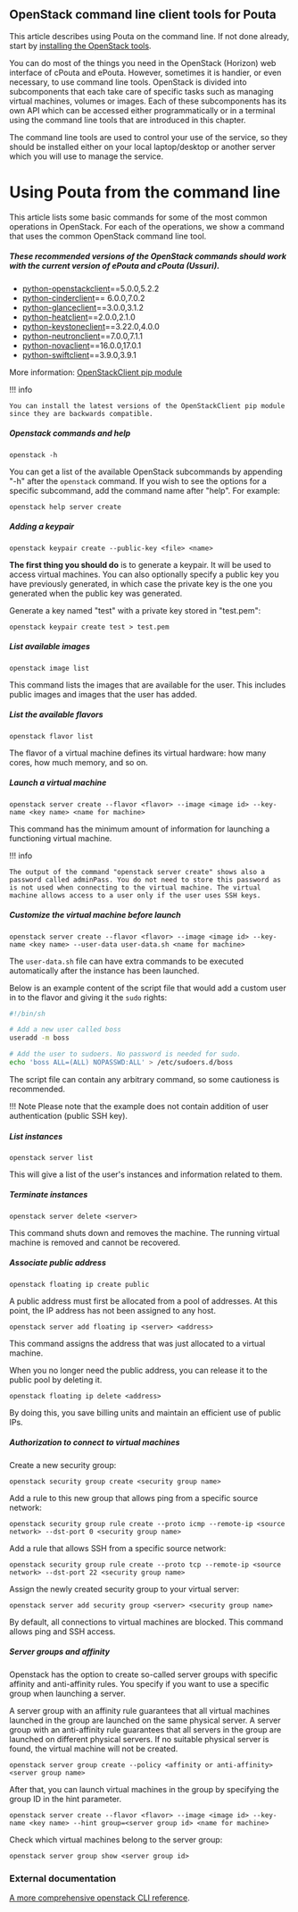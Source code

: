 ## OpenStack command line client tools for Pouta

This article describes using Pouta on the command line. If not done
already, start by [installing the OpenStack tools](install-client.md).

You can do most of the things you need in the OpenStack (Horizon)
web interface of cPouta and ePouta. However, sometimes it is handier,
or even necessary, to use command line tools. OpenStack is divided into
subcomponents that each take care of specific tasks such as managing
virtual machines, volumes or images. Each of these subcomponents has
its own API which can be accessed either programmatically or in a
terminal using the command line tools that are introduced in this
chapter.

The command line tools are used to control your use of the service, so
they should be installed either on your local laptop/desktop or
another server which you will use to manage the service.

# Using Pouta from the command line

This article lists some basic commands for some of the most common
operations in OpenStack. For each of the operations, we show a command
that uses the common OpenStack command line tool.

##### These recommended versions of the OpenStack commands should work with the current version of ePouta and cPouta (Ussuri).

- [python-openstackclient](https://docs.openstack.org/releasenotes/python-openstackclient/)==5.0.0,5.2.2
- [python-cinderclient](https://docs.openstack.org/releasenotes/python-cinderclient/)== 6.0.0,7.0.2
- [python-glanceclient](https://docs.openstack.org/releasenotes/python-glanceclient/)==3.0.0,3.1.2
- [python-heatclient](https://docs.openstack.org/releasenotes/python-heatclient/)==2.0.0,2.1.0
- [python-keystoneclient](https://docs.openstack.org/releasenotes/python-keystoneclient/)==3.22.0,4.0.0
- [python-neutronclient](https://docs.openstack.org/releasenotes/python-neutronclient/)==7.0.0,7.1.1
- [python-novaclient](https://docs.openstack.org/releasenotes/python-novaclient/)==16.0.0,17.0.1
- [python-swiftclient](https://docs.openstack.org/releasenotes/python-swiftclient/)==3.9.0,3.9.1

More information: [OpenStackClient pip module](https://pypi.org/project/python-openstackclient/)  

!!! info

    You can install the latest versions of the OpenStackClient pip module since they are backwards compatible.

##### Openstack commands and help

    openstack -h

You can get a list of the available OpenStack subcommands by appending "-h"
after the `openstack` command. If you wish to see the options for a specific
subcommand, add the command name after "help". For example:

    openstack help server create

##### Adding a keypair

    openstack keypair create --public-key <file> <name>

**The first thing you should do** is to
generate a keypair. It will be used to access virtual machines. You
can also optionally specify a public key you have previously generated,
in which case the private key is the one you generated when the
public key was generated.

Generate a key named "test" with a private key stored in "test.pem":

    openstack keypair create test > test.pem

##### List available images

    openstack image list

This command lists the images that are available for the user. This
includes public images and images that the user has added.

##### List the available flavors

    openstack flavor list

The flavor of a virtual machine defines its virtual hardware: how many
cores, how much memory, and so on.

##### Launch a virtual machine

    openstack server create --flavor <flavor> --image <image id> --key-name <key name> <name for machine>

This command has the minimum amount of information for launching a
functioning virtual machine.

!!! info

    The output of the command "openstack server create" shows also a 
    password called adminPass. You do not need to store this password as
    is not used when connecting to the virtual machine. The virtual 
    machine allows access to a user only if the user uses SSH keys.

##### Customize the virtual machine before launch

    openstack server create --flavor <flavor> --image <image id> --key-name <key name> --user-data user-data.sh <name for machine>

The `user-data.sh` file can have extra commands to be executed automatically after the instance has been launched.

Below is an example content of the script file that would add a custom user in to the flavor and giving it the `sudo` rights:

``` bash
#!/bin/sh

# Add a new user called boss
useradd -m boss

# Add the user to sudoers. No password is needed for sudo.
echo 'boss ALL=(ALL) NOPASSWD:ALL' > /etc/sudoers.d/boss
```

The script file can contain any arbitrary command, so some cautioness is recommended.

!!! Note
    Please note that the example does not contain addition of user authentication (public SSH key).

##### List instances

    openstack server list

This will give a list of the user's instances and information related
to them.

##### Terminate instances

    openstack server delete <server>

This command shuts down and removes the machine. The running virtual
machine is removed and cannot be recovered.

##### Associate public address

    openstack floating ip create public

A public address must first be allocated from a pool of addresses. At
this point, the IP address has not been assigned to any host.

    openstack server add floating ip <server> <address>

This command assigns the address that was just allocated to a virtual
machine.

When you no longer need the public address, you can release it to the
public pool by deleting it.

    openstack floating ip delete <address>

By doing this, you save billing units and maintain an efficient use of
public IPs. 

##### Authorization to connect to virtual machines

Create a new security group:

    openstack security group create <security group name>

Add a rule to this new group that allows ping from a specific
source network:

    openstack security group rule create --proto icmp --remote-ip <source network> --dst-port 0 <security group name>

Add a rule that allows SSH from a specific source network:

    openstack security group rule create --proto tcp --remote-ip <source network> --dst-port 22 <security group name>

Assign the newly created security group to your virtual server:

    openstack server add security group <server> <security group name>

By default, all connections to virtual machines are blocked. This command
allows ping and SSH access.

##### Server groups and affinity

Openstack has the option to create so-called server groups with
specific affinity and anti-affinity rules. You specify if you want to
use a specific group when launching a server.

A server group with an affinity rule guarantees that all virtual
machines launched in the group are launched on the same physical
server. A server group with an anti-affinity rule guarantees that all
servers in the group are launched on different physical servers. If no
suitable physical server is found, the virtual machine will not be
created.

    openstack server group create --policy <affinity or anti-affinity> <server group name>

After that, you can launch virtual machines in the group by
specifying the group ID in the hint parameter.

    openstack server create --flavor <flavor> --image <image id> --key-name <key name> --hint group=<server group id> <name for machine>

Check which virtual machines belong to the server group:

    openstack server group show <server group id>

### External documentation

[A more comprehensive openstack CLI reference](https://docs.openstack.org/python-openstackclient/latest/).
